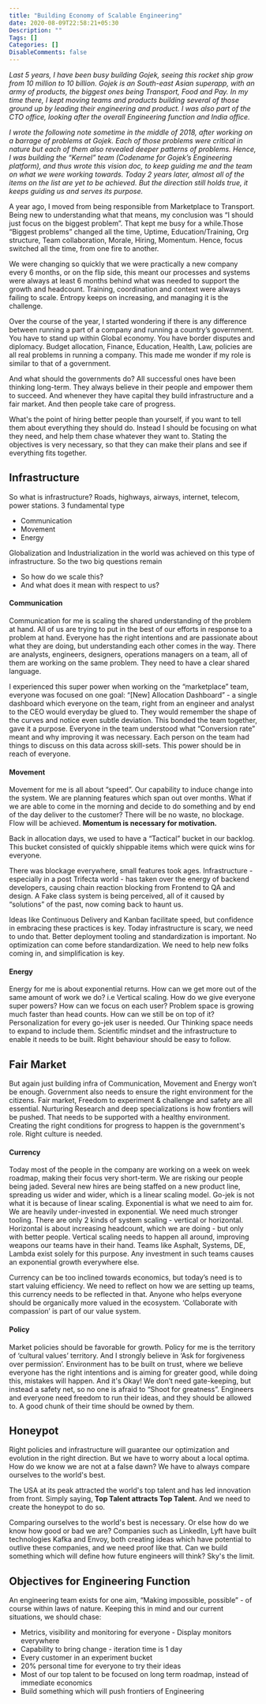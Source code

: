 ```yaml
---
title: "Building Economy of Scalable Engineering"
date: 2020-08-09T22:58:21+05:30
Description: ""
Tags: []
Categories: []
DisableComments: false
---
```


*Last 5 years, I have been busy building Gojek, seeing this rocket ship grow from 10 million to 10 billion. Gojek is an South-east Asian superapp, with an army of products, the biggest ones being Transport, Food and Pay. In my time there, I kept moving teams and products building several of those ground up by leading their engineering and product. I was also part of the CTO office, looking after the overall Engineering function and India office.*

*I wrote the following note sometime in the middle of 2018, after working on a barrage of problems at Gojek. Each of those problems were critical in nature but each of them also revealed deeper patterns of problems. Hence, I was building the “Kernel” team (Codename for Gojek’s Engineering platform), and thus wrote this vision doc, to keep guiding me and the team on what we were working towards. Today 2 years later, almost all of the items on the list are yet to be achieved. But the direction still holds true, it keeps guiding us and serves its purpose.*

A year ago, I moved from being responsible from Marketplace to Transport. Being new to understanding what that means, my conclusion was “I should just focus on the biggest problem”. That kept me busy for a while.Those “Biggest problems” changed all the time, Uptime, Education/Training, Org structure, Team collaboration, Morale, Hiring, Momentum. Hence, focus switched all the time, from one fire to another.

We were changing so quickly that we were practically a new company every 6 months, or on the flip side, this meant our processes and systems were always at least 6 months behind what was needed to support the growth and headcount. Training, coordination and context were always failing to scale. Entropy keeps on increasing, and managing it is the challenge.

Over the course of the year, I started wondering if there is any difference between running a part of a company and running a country’s government. You have to stand up within Global economy. You have border disputes and diplomacy. Budget allocation, Finance, Education, Health, Law, policies are all real problems in running a company. This made me wonder if my role is similar to that of a government.

And what should the governments do? All successful ones have been thinking long-term. They always believe in their people and empower them to succeed. And whenever they have capital they build infrastructure and a fair market. And then people take care of progress.

What's the point of hiring better people than yourself, if you want to tell them about everything they should do. Instead I should be focusing on what they need, and help them chase whatever they want to. Stating the objectives is very necessary, so that they can make their plans and see if everything fits together.

## Infrastructure

So what is infrastructure? Roads, highways, airways, internet, telecom, power stations. 3 fundamental type
* Communication
* Movement
* Energy

Globalization and Industrialization in the world was achieved on this type of infrastructure. So the two big questions remain
* So how do we scale this?
* And what does it mean with respect to us?

#### Communication

Communication for me is scaling the shared understanding of the problem at hand. All of us are trying to put in the best of our efforts in response to a problem at hand. Everyone has the right intentions and are passionate about what they are doing, but understanding each other comes in the way. There are analysts, engineers, designers, operations managers on a team, all of them are working on the same problem. They need to have a clear shared language.

I experienced this super power when working on the “marketplace” team, everyone was focused on one goal: “[New] Allocation Dashboard” - a single dashboard which everyone on the team, right from an engineer and analyst to the CEO would everyday be glued to. They would remember the shape of the curves and notice even subtle deviation. This bonded the team together, gave it a purpose. Everyone in the team understood what “Conversion rate” meant and why improving it was necessary. Each person on the team had things to discuss on this data across skill-sets. This power should be in reach of everyone.

#### Movement

Movement for me is all about “speed”. Our capability to induce change into the system. We are planning features which span out over months. What if we are able to come in the morning and decide to do something and by end of the day deliver to the customer? There will be no waste, no blockage. Flow will be achieved. **Momentum is necessary for motivation.**

Back in allocation days, we used to have a “Tactical” bucket in our backlog. This bucket consisted of quickly shippable items which were quick wins for everyone.

There was blockage everywhere, small features took ages. Infrastructure - especially in a post Trifecta world - has taken over the energy of backend developers, causing chain reaction blocking from Frontend to QA and design. A Fake class system is being perceived, all of it caused by “solutions” of the past, now coming back to haunt us.

Ideas like Continuous Delivery and Kanban facilitate speed, but confidence in embracing these practices is key. Today infrastructure is scary, we need to undo that. Better deployment tooling and standardization is important. No optimization can come before standardization. We need to help new folks coming in, and simplification is key.

#### Energy

Energy for me is about exponential returns. How can we get more out of the same amount of work we do? i.e Vertical scaling. How do we give everyone super powers? How can we focus on each user? Problem space is growing much faster than head counts. How can we still be on top of it? Personalization for every go-jek user is needed. Our Thinking space needs to expand to include them. Scientific mindset and the infrastructure to enable it needs to be built. Right behaviour should be easy to follow.

## Fair Market

But again just building infra of Communication, Movement and Energy won’t be enough. Government also needs to ensure the right environment for the citizens. Fair market, Freedom to experiment & challenge and safety are all essential. Nurturing Research and deep specializations is how frontiers will be pushed. That needs to be supported with a healthy environment. Creating the right conditions for progress to happen is the government's role. Right culture is needed.

#### Currency

Today most of the people in the company are working on a week on week roadmap, making their focus very short-term. We are risking our people being jaded. Several new hires are being staffed on a new product line, spreading us wider and wider, which is a linear scaling model. Go-jek is not what it is because of linear scaling. Exponential is what we need to aim for. We are heavily under-invested in exponential. We need much stronger tooling. There are only 2 kinds of system scaling - vertical or horizontal. Horizontal is about increasing headcount, which we are doing - but only with better people. Vertical scaling needs to happen all around, improving weapons our teams have in their hand. Teams like Asphalt, Systems, DE, Lambda exist solely for this purpose. Any investment  in such teams causes an exponential growth everywhere else.

Currency can be too inclined towards economics, but today’s need is to start valuing efficiency. We need to reflect on how we are setting up teams, this currency needs to be reflected in that. Anyone who helps everyone should be organically more valued in the ecosystem. ‘Collaborate with compassion’ is part of our value system.

#### Policy

Market policies should be favorable for growth. Policy for me is the territory of ‘cultural values’ territory. And I strongly believe in ‘Ask for forgiveness over permission’. Environment has to be built on trust, where we believe everyone has the right intentions and is aiming for greater good, while doing this, mistakes will happen. And it's Okay! We don’t need gate-keeping, but instead a safety net, so no one is afraid to “Shoot for greatness”. Engineers and everyone need freedom to run their ideas, and they should be allowed to. A good chunk of their time should be owned by them.

## Honeypot

Right policies and infrastructure will guarantee our optimization and evolution in the right direction. But we have to worry about a local optima. How do we know we are not at a false dawn? We have to always compare ourselves to the world's best.

The USA at its peak attracted the world's top talent and has led innovation from front. Simply saying, **Top Talent attracts Top Talent.** And we need to create the honeypot to do so.

Comparing ourselves to the world's best is necessary. Or else how do we know how good or bad we are? Companies such as LinkedIn, Lyft have built technologies Kafka and Envoy, both creating ideas which have potential to outlive these companies, and we need proof like that. Can we build something which will define how future engineers will think? Sky's the limit.

## Objectives for Engineering Function

An engineering team exists for one aim, “Making impossible, possible” - of course within laws of nature. Keeping this in mind and our current situations, we should chase:
* Metrics, visibility and monitoring for everyone - Display monitors everywhere
* Capability to bring change - iteration time is 1 day
* Every customer in an experiment bucket
* 20% personal time for everyone to try their ideas
* Most of our top talent to be focused on long term roadmap, instead of immediate economics
* Build something which will push frontiers of Engineering

